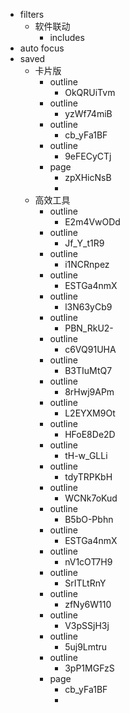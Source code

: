 - filters
    - 软件联动
        - includes
- auto focus
- saved
    - 卡片版
        - outline
            - OkQRUiTvm
        - outline
            - yzWf74miB
        - outline
            - cb_yFa1BF
        - outline
            - 9eFECyCTj
        - page
            - zpXHicNsB
            - 
    - 高效工具
        - outline
            - E2m4VwODd
        - outline
            - Jf_Y_t1R9
        - outline
            - i1NCRnpez
        - outline
            - ESTGa4nmX
        - outline
            - l3N63yCb9
        - outline
            - PBN_RkU2-
        - outline
            - c6VQ91UHA
        - outline
            - B3TIuMtQ7
        - outline
            - 8rHwj9APm
        - outline
            - L2EYXM9Ot
        - outline
            - HFoE8De2D
        - outline
            - tH-w_GLLi
        - outline
            - tdyTRPKbH
        - outline
            - WCNk7oKud
        - outline
            - B5bO-Pbhn
        - outline
            - ESTGa4nmX
        - outline
            - nV1cOT7H9
        - outline
            - SrITLtRnY
        - outline
            - zfNy6W110
        - outline
            - V3pSSjH3j
        - outline
            - 5uj9Lmtru
        - outline
            - 3pP1MGFzS
        - page
            - cb_yFa1BF
            - 
